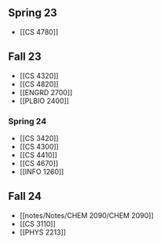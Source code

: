 ## Spring 23
- [[CS 4780]]
## Fall 23
- [[CS 4320]]
- [[CS 4820]]
- [[ENGRD 2700]]
- [[PLBIO 2400]]
### Spring 24
- [[CS 3420]]
- [[CS 4300]]
- [[CS 4410]]
- [[CS 4670]]
- [[INFO 1260]]
## Fall 24
- [[notes/Notes/CHEM 2090/CHEM 2090]]
- [[CS 3110]]
- [[PHYS 2213]]
